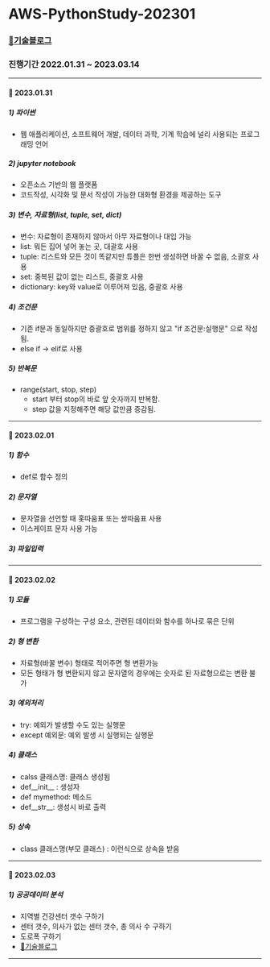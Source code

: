 # AWS-PythonStudy-202301

### [📖기술블로그](https://donotthinkjustdo.tistory.com/category/Python/%EC%82%B0%EB%8C%80%ED%8A%B9%28%ED%8C%8C%EC%9D%B4%EC%8D%AC%29)

### 진행기간 2022.01.31 ~ 2023.03.14

___

#### 📅 2023.01.31

##### 1) 파이썬
  - 웹 애플리케이션, 소프트웨어 개발, 데이터 과학, 기계 학습에 널리 사용되는 프로그래밍 언어

##### 2) jupyter notebook
  - 오픈소스 기반의 웹 플랫폼
  - 코드작성, 시각화 및 문서 작성이 가능한 대화형 환경을 제공하는 도구

##### 3) 변수, 자료형(list, tuple, set, dict)
  - 변수: 자료형이 존재하지 않아서 아무 자료형이나 대입 가능
  - list: 뭐든 집어 넣어 놓는 곳, 대괄호 사용
  - tuple: 리스트와 모든 것이 똑같지만 튜플은 한번 생성하면 바꿀 수 없음, 소괄호 사용
  - set: 중복된 값이 없는 리스트, 중괄호 사용
  - dictionary: key와 value로 이루어져 있음, 중괄호 사용

##### 4) 조건문
  - 기존 if문과 동일하지만 중괄호로 범위를 정하지 않고 "if 조건문:실행문" 으로 작성됨.
  - else if -> elif로 사용

##### 5) 반복문
  - range(start, stop, step)
    - start 부터 stop의 바로 앞 숫자까지 반복함.
    - step 값을 지정해주면 해당 값만큼 증감됨.

___

#### 📅 2023.02.01

##### 1) 함수
  - def로 함수 정의

##### 2) 문자열
  - 문자열을 선언할 때 홋따움표 또는 쌍따움표 사용
  - 이스케이프 문자 사용 가능

##### 3) 파일입력

___

#### 📅 2023.02.02

##### 1) 모듈
  - 프로그램을 구성하는 구성 요소, 관련된 데이터와 함수를 하나로 묶은 단위

##### 2) 형 변환
  - 자료형(바꿀 변수) 형태로 적어주면 형 변환가능
  - 모든 형태가 형 변환되지 않고 문자열의 경우에는 숫자로 된 자료형으로는 변환 불가

##### 3) 예외처리
  - try: 예외가 발생할 수도 있는 실행문
  - except 예외문: 예외 발생 시 실행되는 실행문

##### 4) 클래스
  - calss 클래스명: 클래스 생성됨
  - def__init__ : 생성자
  - def mymethod: 메소드
  - def__str__: 생성시 바로 출력

##### 5) 상속
  - class 클래스명(부모 클래스) : 이런식으로 상속을 받음

___

#### 📅 2023.02.03

##### 1) 공공데이터 분석
  - 지역별 건강센터 갯수 구하기
  - 센터 갯수, 의사가 없는 센터 갯수, 총 의사 수 구하기
  - 도로폭 구하기
  - [📖기술블로그](https://donotthinkjustdo.tistory.com/entry/Stage5-%EC%82%B0%EB%8C%80%ED%8A%B9-%ED%8C%8C%EC%9D%B4%EC%8D%AC%EA%B3%B5%EA%B3%B5%EB%8D%B0%EC%9D%B4%ED%84%B0-%EB%B6%84%EC%84%9D%ED%95%98%EA%B8%B01202302010202)
___

